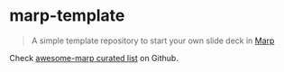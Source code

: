 # marp-template

> A simple template repository to start your own slide deck in [Marp](https://marp.app/)

Check [awesome-marp curated list](https://github.com/marp-team/awesome-marp) on Github.
